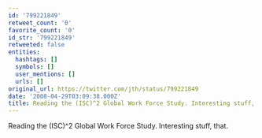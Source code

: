 ```yaml
---
id: '799221849'
retweet_count: '0'
favorite_count: '0'
id_str: '799221849'
retweeted: false
entities:
  hashtags: []
  symbols: []
  user_mentions: []
  urls: []
original_url: https://twitter.com/jth/status/799221849
date: '2008-04-29T03:09:38.000Z'
title: Reading the (ISC)^2 Global Work Force Study. Interesting stuff, that.
---
```


Reading the (ISC)^2 Global Work Force Study. Interesting stuff, that.